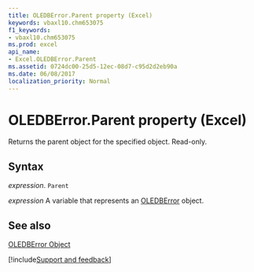 ```yaml
---
title: OLEDBError.Parent property (Excel)
keywords: vbaxl10.chm653075
f1_keywords:
- vbaxl10.chm653075
ms.prod: excel
api_name:
- Excel.OLEDBError.Parent
ms.assetid: 0724dc00-25d5-12ec-08d7-c95d2d2eb90a
ms.date: 06/08/2017
localization_priority: Normal
---
```



# OLEDBError.Parent property (Excel)

Returns the parent object for the specified object. Read-only.


## Syntax

_expression_. `Parent`

_expression_ A variable that represents an [OLEDBError](Excel.OLEDBError.md) object.


## See also


[OLEDBError Object](Excel.OLEDBError.md)

[!include[Support and feedback](~/includes/feedback-boilerplate.md)]